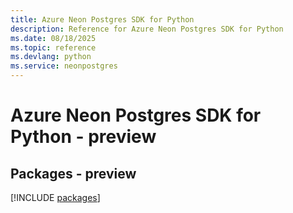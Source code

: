 ```yaml
---
title: Azure Neon Postgres SDK for Python
description: Reference for Azure Neon Postgres SDK for Python
ms.date: 08/18/2025
ms.topic: reference
ms.devlang: python
ms.service: neonpostgres
---
```

# Azure Neon Postgres SDK for Python - preview
## Packages - preview
[!INCLUDE [packages](neon-postgres-index.md)]